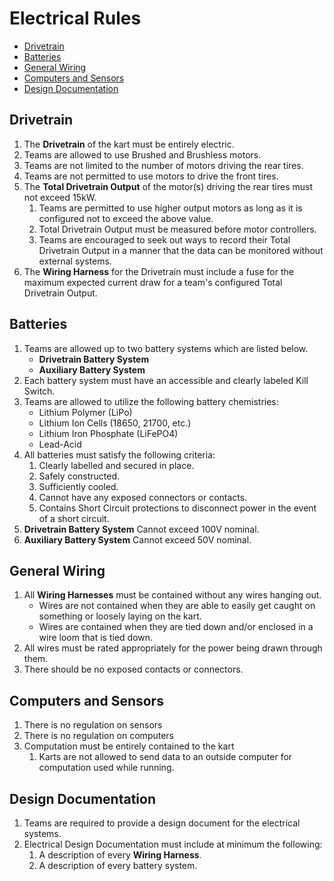 <!-- omit in toc -->
# Electrical Rules

- [Drivetrain](#drivetrain)
- [Batteries](#batteries)
- [General Wiring](#general-wiring)
- [Computers and Sensors](#computers-and-sensors)
- [Design Documentation](#design-documentation)

## Drivetrain

 1. The __Drivetrain__ of the kart must be entirely electric.
 2. Teams are allowed to use Brushed and Brushless motors.
 3. Teams are not limited to the number of motors driving the rear tires.
 4. Teams are not permitted to use motors to drive the front tires.
 5. The __Total Drivetrain Output__ of the motor(s) driving the rear tires must not exceed 15kW.
    1. Teams are permitted to use higher output motors as long as it is configured not to exceed the above value.
    2. Total Drivetrain Output must be measured before motor controllers.
    3. Teams are encouraged to seek out ways to record their Total Drivetrain Output in a manner that the data can be monitored without external systems.
 6. The __Wiring Harness__ for the Drivetrain must include a fuse for the maximum expected current draw for a team's configured Total Drivetrain Output.

## Batteries

 1. Teams are allowed up to two battery systems which are listed below.
    * __Drivetrain Battery System__
    * __Auxiliary Battery System__
 2. Each battery system must have an accessible and clearly labeled Kill Switch.
 3. Teams are allowed to utilize the following battery chemistries:
    * Lithium Polymer (LiPo)
    * Lithium Ion Cells (18650, 21700, etc.)
    * Lithium Iron Phosphate (LiFePO4)
    * Lead-Acid
 4. All batteries must satisfy the following criteria:
    1. Clearly labelled and secured in place.
    2. Safely constructed.
    3. Sufficiently cooled.
    4. Cannot have any exposed connectors or contacts.
    5. Contains Short Circuit protections to disconnect power in the event of a short circuit.
 5. __Drivetrain Battery System__ Cannot exceed 100V nominal.
 6. __Auxiliary Battery System__ Cannot exceed 50V nominal.

## General Wiring

 1. All __Wiring Harnesses__ must be contained without any wires hanging out.
    * Wires are not contained when they are able to easily get caught on something or loosely laying on the kart.
    * Wires are contained when they are tied down and/or enclosed in a wire loom that is tied down.
 2. All wires must be rated appropriately for the power being drawn through them.
 3. There should be no exposed contacts or connectors.

## Computers and Sensors

 1. There is no regulation on sensors
 2. There is no regulation on computers
 3. Computation must be entirely contained to the kart
    1. Karts are not allowed to send data to an outside computer for computation used while running.

## Design Documentation

 1. Teams are required to provide a design document for the electrical systems.
 2. Electrical Design Documentation must include at minimum the following:
    1. A description of every __Wiring Harness__.
    2. A description of every battery system.